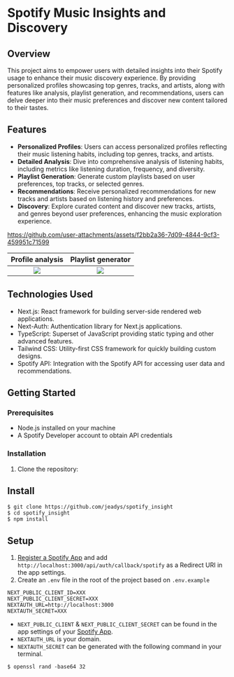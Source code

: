 # Spotify Music Insights and Discovery

## Overview
This project aims to empower users with detailed insights into their Spotify usage to enhance their music discovery experience. By providing personalized profiles showcasing top genres, tracks, and artists, along with features like analysis, playlist generation, and recommendations, users can delve deeper into their music preferences and discover new content tailored to their tastes.

## Features
- **Personalized Profiles**: Users can access personalized profiles reflecting their music listening habits, including top genres, tracks, and artists.
- **Detailed Analysis**: Dive into comprehensive analysis of listening habits, including metrics like listening duration, frequency, and diversity.
- **Playlist Generation**: Generate custom playlists based on user preferences, top tracks, or selected genres.
- **Recommendations**: Receive personalized recommendations for new tracks and artists based on listening history and preferences.
- **Discovery**: Explore curated content and discover new tracks, artists, and genres beyond user preferences, enhancing the music exploration experience.


https://github.com/user-attachments/assets/f2bb2a36-7d09-4844-9cf3-459951c71599


Profile analysis          |  Playlist generator
:-------------------------:|:-------------------------:
![](https://github.com/jeadys/spotify_insight/assets/107939865/4577fed3-d335-4375-bd8c-d2a8d63377c4)  |  ![](https://github.com/jeadys/spotify_insight/assets/107939865/d5ff9471-9109-427f-b727-f2dfa9f7b4bf)


## Technologies Used
- Next.js: React framework for building server-side rendered web applications.
- Next-Auth: Authentication library for Next.js applications.
- TypeScript: Superset of JavaScript providing static typing and other advanced features.
- Tailwind CSS: Utility-first CSS framework for quickly building custom designs.
- Spotify API: Integration with the Spotify API for accessing user data and recommendations.

## Getting Started
### Prerequisites
- Node.js installed on your machine
- A Spotify Developer account to obtain API credentials

### Installation
1. Clone the repository:

## Install

```
$ git clone https://github.com/jeadys/spotify_insight
$ cd spotify_insight
$ npm install
```

## Setup

1. [Register a Spotify App](https://developer.spotify.com/dashboard/applications) and add `http://localhost:3000/api/auth/callback/spotify` as a Redirect URI in the app settings.
2. Create an `.env` file in the root of the project based on `.env.example`

```
NEXT_PUBLIC_CLIENT_ID=XXX
NEXT_PUBLIC_CLIENT_SECRET=XXX
NEXTAUTH_URL=http://localhost:3000
NEXTAUTH_SECRET=XXX
```

- `NEXT_PUBLIC_CLIENT` & `NEXT_PUBLIC_CLIENT_SECRET` can be found in the app settings of your [Spotify App](https://developer.spotify.com/dashboard/applications).
- `NEXTAUTH_URL` is your domain.
- `NEXTAUTH_SECRET` can be generated with the following command in your terminal.

```
$ openssl rand -base64 32
```
